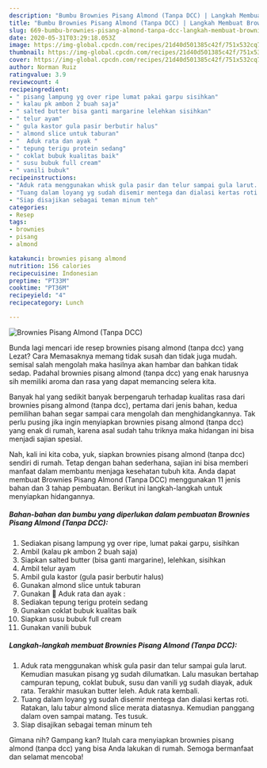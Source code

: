 ```yaml
---
description: "Bumbu Brownies Pisang Almond (Tanpa DCC) | Langkah Membuat Brownies Pisang Almond (Tanpa DCC) Yang Sedap"
title: "Bumbu Brownies Pisang Almond (Tanpa DCC) | Langkah Membuat Brownies Pisang Almond (Tanpa DCC) Yang Sedap"
slug: 669-bumbu-brownies-pisang-almond-tanpa-dcc-langkah-membuat-brownies-pisang-almond-tanpa-dcc-yang-sedap
date: 2020-05-31T03:29:18.053Z
image: https://img-global.cpcdn.com/recipes/21d40d501385c42f/751x532cq70/brownies-pisang-almond-tanpa-dcc-foto-resep-utama.jpg
thumbnail: https://img-global.cpcdn.com/recipes/21d40d501385c42f/751x532cq70/brownies-pisang-almond-tanpa-dcc-foto-resep-utama.jpg
cover: https://img-global.cpcdn.com/recipes/21d40d501385c42f/751x532cq70/brownies-pisang-almond-tanpa-dcc-foto-resep-utama.jpg
author: Norman Ruiz
ratingvalue: 3.9
reviewcount: 4
recipeingredient:
- " pisang lampung yg over ripe lumat pakai garpu sisihkan"
- " kalau pk ambon 2 buah saja"
- " salted butter bisa ganti margarine lelehkan sisihkan"
- " telur ayam"
- " gula kastor gula pasir berbutir halus"
- " almond slice untuk taburan"
- "  Aduk rata dan ayak "
- " tepung terigu protein sedang"
- " coklat bubuk kualitas baik"
- " susu bubuk full cream"
- " vanili bubuk"
recipeinstructions:
- "Aduk rata menggunakan whisk gula pasir dan telur sampai gula larut. Kemudian masukan pisang yg sudah dilumatkan. Lalu masukan bertahap campuran tepung, coklat bubuk, susu dan vanili yg sudah diayak, aduk rata. Terakhir masukan butter leleh. Aduk rata kembali."
- "Tuang dalam loyang yg sudah disemir mentega dan dialasi kertas roti. Ratakan, lalu tabur almond slice merata diatasnya. Kemudian panggang dalam oven sampai matang. Tes tusuk."
- "Siap disajikan sebagai teman minum teh"
categories:
- Resep
tags:
- brownies
- pisang
- almond

katakunci: brownies pisang almond 
nutrition: 156 calories
recipecuisine: Indonesian
preptime: "PT33M"
cooktime: "PT36M"
recipeyield: "4"
recipecategory: Lunch

---
```



![Brownies Pisang Almond (Tanpa DCC)](https://img-global.cpcdn.com/recipes/21d40d501385c42f/751x532cq70/brownies-pisang-almond-tanpa-dcc-foto-resep-utama.jpg)

Bunda lagi mencari ide resep brownies pisang almond (tanpa dcc) yang Lezat? Cara Memasaknya memang tidak susah dan tidak juga mudah. semisal salah mengolah maka hasilnya akan hambar dan bahkan tidak sedap. Padahal brownies pisang almond (tanpa dcc) yang enak harusnya sih memiliki aroma dan rasa yang dapat memancing selera kita.



Banyak hal yang sedikit banyak berpengaruh terhadap kualitas rasa dari brownies pisang almond (tanpa dcc), pertama dari jenis bahan, kedua pemilihan bahan segar sampai cara mengolah dan menghidangkannya. Tak perlu pusing jika ingin menyiapkan brownies pisang almond (tanpa dcc) yang enak di rumah, karena asal sudah tahu triknya maka hidangan ini bisa menjadi sajian spesial.


Nah, kali ini kita coba, yuk, siapkan brownies pisang almond (tanpa dcc) sendiri di rumah. Tetap dengan bahan sederhana, sajian ini bisa memberi manfaat dalam membantu menjaga kesehatan tubuh kita. Anda dapat membuat Brownies Pisang Almond (Tanpa DCC) menggunakan 11 jenis bahan dan 3 tahap pembuatan. Berikut ini langkah-langkah untuk menyiapkan hidangannya.

<!--inarticleads1-->

##### Bahan-bahan dan bumbu yang diperlukan dalam pembuatan Brownies Pisang Almond (Tanpa DCC):

1. Sediakan  pisang lampung yg over ripe, lumat pakai garpu, sisihkan
1. Ambil  (kalau pk ambon 2 buah saja)
1. Siapkan  salted butter (bisa ganti margarine), lelehkan, sisihkan
1. Ambil  telur ayam
1. Ambil  gula kastor (gula pasir berbutir halus)
1. Gunakan  almond slice untuk taburan
1. Gunakan  🍰 Aduk rata dan ayak :
1. Sediakan  tepung terigu protein sedang
1. Gunakan  coklat bubuk kualitas baik
1. Siapkan  susu bubuk full cream
1. Gunakan  vanili bubuk




<!--inarticleads2-->

##### Langkah-langkah membuat Brownies Pisang Almond (Tanpa DCC):

1. Aduk rata menggunakan whisk gula pasir dan telur sampai gula larut. Kemudian masukan pisang yg sudah dilumatkan. Lalu masukan bertahap campuran tepung, coklat bubuk, susu dan vanili yg sudah diayak, aduk rata. Terakhir masukan butter leleh. Aduk rata kembali.
1. Tuang dalam loyang yg sudah disemir mentega dan dialasi kertas roti. Ratakan, lalu tabur almond slice merata diatasnya. Kemudian panggang dalam oven sampai matang. Tes tusuk.
1. Siap disajikan sebagai teman minum teh




Gimana nih? Gampang kan? Itulah cara menyiapkan brownies pisang almond (tanpa dcc) yang bisa Anda lakukan di rumah. Semoga bermanfaat dan selamat mencoba!
